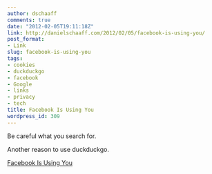 ```yaml
---
author: dschaaff
comments: true
date: "2012-02-05T19:11:18Z"
link: http://danielschaaff.com/2012/02/05/facebook-is-using-you/
post_format:
- Link
slug: facebook-is-using-you
tags:
- cookies
- duckduckgo
- facebook
- Google
- links
- privacy
- tech
title: Facebook Is Using You
wordpress_id: 309
---
```


Be careful what you search for.

Another reason to use duckduckgo.

[Facebook Is Using You](http://www.nytimes.com/2012/02/05/opinion/sunday/facebook-is-using-you.html?_r=4&hp=&pagewanted=all)
